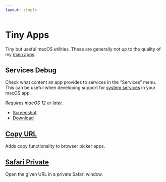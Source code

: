 ```yaml
---
layout: simple
---
```


# Tiny Apps

Tiny but useful macOS utilities. These are generally not up to the quality of my [main apps](/apps).

## Services Debug

Check what content an app provides to services in the “Services” menu. This can be useful when developing support for [system services](https://www.computerworld.com/article/2476298/os-x-a-quick-guide-to-services-on-your-mac.html) in your macOS app.

*Requires macOS 12 or later.*

- [Screenshot](https://user-images.githubusercontent.com/170270/169027027-fa16e965-5104-4601-9098-08facddc116f.png)
- [Download](https://dsc.cloud/sindresorhus/Services-Debug-0.0.1-1652876003)

## [Copy URL](https://github.com/sindresorhus/copy-url)

Adds copy functionality to browser picker apps.

## [Safari Private](https://github.com/sindresorhus/Safari-Private)

Open the given URL in a private Safari window.
